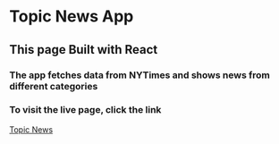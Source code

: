 # Topic News App

## This page Built with React

### The app fetches data from NYTimes and shows news from different categories

### To visit the live page, click the link

[Topic News](https://topicnews.netlify.app/)
